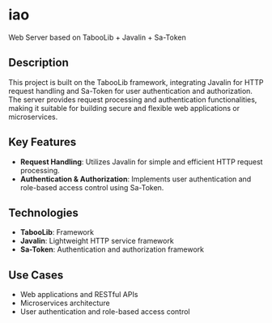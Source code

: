 # iao

Web Server based on TabooLib + Javalin + Sa-Token

## Description
This project is built on the TabooLib framework, integrating Javalin for HTTP request handling and Sa-Token for user authentication and authorization. The server provides request processing and authentication functionalities, making it suitable for building secure and flexible web applications or microservices.

## Key Features
- **Request Handling**: Utilizes Javalin for simple and efficient HTTP request processing.
- **Authentication & Authorization**: Implements user authentication and role-based access control using Sa-Token.

## Technologies
- **TabooLib**: Framework
- **Javalin**: Lightweight HTTP service framework
- **Sa-Token**: Authentication and authorization framework

## Use Cases
- Web applications and RESTful APIs
- Microservices architecture
- User authentication and role-based access control